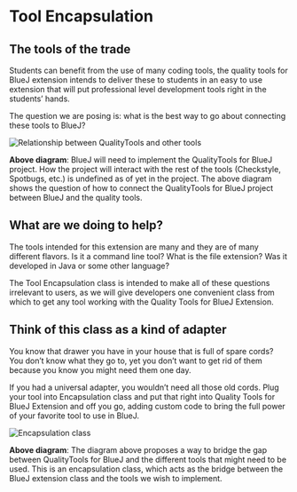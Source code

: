 # Tool Encapsulation

## The tools of the trade

Students can benefit from the use of many coding tools, the quality tools for BlueJ extension intends to deliver these to students in an easy to use extension that will put  professional level development tools right in the students’ hands.  

The question we are posing is: what is the best way to go about connecting these tools to BlueJ?

![Relationship between QualityTools and other tools](https://i.ibb.co/Gs05pym/Screen-Shot-2019-11-12-at-9-40-06-AM.png)

**Above diagram**: BlueJ will need to implement the QualityTools for BlueJ project. How the project will interact with the rest of the tools (Checkstyle, Spotbugs, etc.) is undefined as of yet in the project. The above diagram shows the question of how to connect the QualityTools for BlueJ project between BlueJ and the quality tools.

## What are we doing to help?

The tools intended for this extension are many and they are of many different flavors. Is it a command line tool?  What is the file extension?  Was it developed in Java or some other language?

The Tool Encapsulation class is intended to make all of these questions irrelevant to users, as we will give developers one convenient class from which to get any tool working with the Quality Tools for BlueJ Extension.

## Think of this class as a kind of adapter

You know that drawer you have in your house that is full of spare cords?  You don’t know what they go to, yet you don’t want to get rid of them because you know you might need them one day.

If you had a universal adapter, you wouldn’t need all those old cords.  Plug your tool into Encapsulation class and put that right into Quality Tools for BlueJ Extension and off you go, adding custom code to bring the full power of your favorite tool to use in BlueJ.

![Encapsulation class](https://i.ibb.co/1QsPk1P/Screen-Shot-2019-11-12-at-9-40-19-AM.png)

**Above diagram**: The diagram above proposes a way to bridge the gap between QualityTools for BlueJ and the different tools that might need to be used. This is an encapsulation class, which acts as the bridge between the BlueJ extension class and the tools we wish to implement. 
